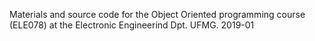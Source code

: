 
Materials and source code for the Object Oriented programming course (ELE078) at the Electronic Engineerind Dpt. UFMG. 2019-01
